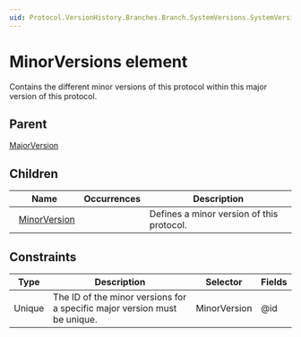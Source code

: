 ```yaml
---
uid: Protocol.VersionHistory.Branches.Branch.SystemVersions.SystemVersion.MajorVersions.MajorVersion.MinorVersions
---
```


# MinorVersions element

Contains the different minor versions of this protocol within this major version of this protocol.

## Parent

[MajorVersion](xref:Protocol.VersionHistory.Branches.Branch.SystemVersions.SystemVersion.MajorVersions.MajorVersion)

## Children

|Name|Occurrences|Description|
|--- |--- |--- |
|&nbsp;&nbsp;[MinorVersion](xref:Protocol.VersionHistory.Branches.Branch.SystemVersions.SystemVersion.MajorVersions.MajorVersion.MinorVersions.MinorVersion)||Defines a minor version of this protocol.|

## Constraints

|Type|Description|Selector|Fields|
|--- |--- |--- |--- |
|Unique |The ID of the minor versions for a specific major version must be unique. |MinorVersion |@id |
